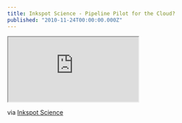 ```yaml
---
title: Inkspot Science - Pipeline Pilot for the Cloud?
published: "2010-11-24T00:00:00.000Z"
---
```


<div class="videowrapper">
  <iframe src="https://www.youtube.com/embed/mUbK6TrzB30" allowfullscreen></iframe>
</div>

via [Inkspot Science](http://www.inkspotscience.com/index.html)